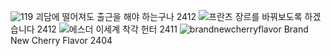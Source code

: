 ![119](https://github.com/user-attachments/assets/1e550ac0-ffb1-4a7b-ac51-db695104afd3) 괴담에 떨어져도 출근을 해야 하는구나 2412
![프란츠](https://github.com/user-attachments/assets/d94ab934-628b-4968-aa66-acd32753f964) 장르를 바꿔보도록 하겠습니다 2412
![에스더](https://github.com/user-attachments/assets/b4a5db41-33de-4c37-b188-d83920cc5343) 이세계 착각 헌터 2411
![brandnewcherryflavor](https://github.com/user-attachments/assets/2a2702a4-8c46-4d47-9618-2c474a3ee332) Brand New Cherry Flavor 2404
